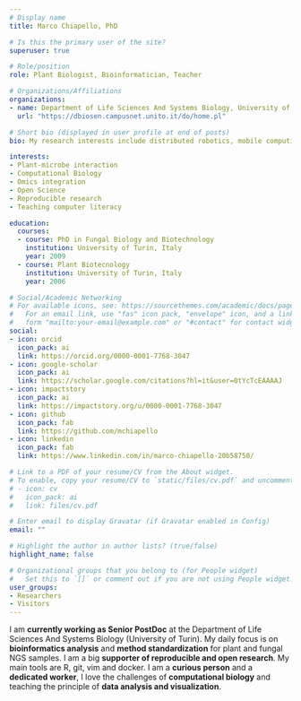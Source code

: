 ```yaml
---
# Display name
title: Marco Chiapello, PhD

# Is this the primary user of the site?
superuser: true

# Role/position
role: Plant Biologist, Bioinformatician, Teacher

# Organizations/Affiliations
organizations:
- name: Department of Life Sciences And Systems Biology, University of Turin
  url: "https://dbiosen.campusnet.unito.it/do/home.pl"

# Short bio (displayed in user profile at end of posts)
bio: My research interests include distributed robotics, mobile computing and programmable matter.

interests:
- Plant-microbe interaction
- Computational Biology
- Omics integration
- Open Science
- Reproducible research
- Teaching computer literacy

education:
  courses:
  - course: PhD in Fungal Biology and Biotechnology
    institution: University of Turin, Italy
    year: 2009
  - course: Plant Biotecnology
    institution: University of Turin, Italy
    year: 2006

# Social/Academic Networking
# For available icons, see: https://sourcethemes.com/academic/docs/page-builder/#icons
#   For an email link, use "fas" icon pack, "envelope" icon, and a link in the
#   form "mailto:your-email@example.com" or "#contact" for contact widget.
social:
- icon: orcid
  icon_pack: ai
  link: https://orcid.org/0000-0001-7768-3047
- icon: google-scholar
  icon_pack: ai
  link: https://scholar.google.com/citations?hl=it&user=0tYcTcEAAAAJ
- icon: impactstory
  icon_pack: ai
  link: https://impactstory.org/u/0000-0001-7768-3047
- icon: github
  icon_pack: fab
  link: https://github.com/mchiapello
- icon: linkedin
  icon_pack: fab
  link: https://www.linkedin.com/in/marco-chiapello-20b58750/

# Link to a PDF of your resume/CV from the About widget.
# To enable, copy your resume/CV to `static/files/cv.pdf` and uncomment the lines below.
# - icon: cv
#   icon_pack: ai
#   link: files/cv.pdf

# Enter email to display Gravatar (if Gravatar enabled in Config)
email: ""

# Highlight the author in author lists? (true/false)
highlight_name: false

# Organizational groups that you belong to (for People widget)
#   Set this to `[]` or comment out if you are not using People widget.
user_groups:
- Researchers
- Visitors
---
```


I am **currently working as Senior PostDoc** at the Department of Life Sciences And Systems Biology (University of Turin). My daily focus is on **bioinformatics analysis** and **method standardization** for plant and fungal NGS samples. I am a big **supporter of reproducible and open research**. My main tools are R, git, vim and docker.
I am a **curious person** and a **dedicated worker**, I love the challenges of **computational biology** and teaching the principle of **data analysis and visualization**.

